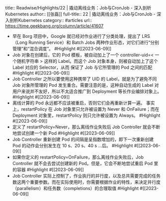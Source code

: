 title:: Readwise/Highlights/22 | 撬动离线业务：Job与CronJob - 深入剖析Kubernetes
author:: [[张磊]]
full-title:: 22 | 撬动离线业务：Job与CronJob - 深入剖析Kubernetes
category:: #articles
url:: https://time.geekbang.org/column/article/41607

- 早在 Borg 项目中，Google 就已经对作业进行了分类处理，提出了 LRS（Long Running Service）和 Batch Jobs 两种作业形态，对它们进行“分别管理”和“混合调度”。 #Highlight #[[2023-06-09]]
- Job 对象在创建后，它的 Pod 模板，被自动加上了一个 controller-uid=< 一个随机字符串 > 这样的 Label。而这个 Job 对象本身，则被自动加上了这个 Label 对应的 Selector，从而 保证了 Job 与它所管理的 Pod 之间的匹配 #Highlight #[[2023-06-09]]
- Job Controller 之所以要使用这种携带了 UID 的 Label，就是为了避免不同 Job 对象所管理的 Pod 发生重合。需要注意的是，这种自动生成的 Label 对用户来说并不友好，所以不太适合推广到 Deployment 等长作业编排对象上。 #Highlight #[[2023-06-09]]
- 离线计算的 Pod 永远都不应该被重启，否则它们会再重新计算一遍。
  事实上，restartPolicy 在 Job 对象里只允许被设置为 Never 和 OnFailure；而在 Deployment 对象里，restartPolicy 则只允许被设置为 Always。 #Highlight #[[2023-06-09]]
- 定义了 restartPolicy=Never，那么离线作业失败后 Job Controller 就会不断地尝试创建一个新 Pod #Highlight #[[2023-06-09]]
- Job Controller 重新创建 Pod 的间隔是呈指数增加的，即下一次重新创建 Pod 的动作会分别发生在 10 s、20 s、40 s …后。 #Highlight #[[2023-06-09]]
- 如果你定义的 restartPolicy=OnFailure，那么离线作业失败后，Job Controller 就不会去尝试创建新的 Pod。但是，它会不断地尝试重启 Pod 里的容器 #Highlight #[[2023-06-09]]
- Job Controller 实际上控制了，作业执行的并行度，以及总共需要完成的任务数这两个重要参数。而在实际使用时，你需要根据作业的特性，来决定并行度（parallelism）和任务数（completions）的合理取值 #Highlight #[[2023-06-09]]
